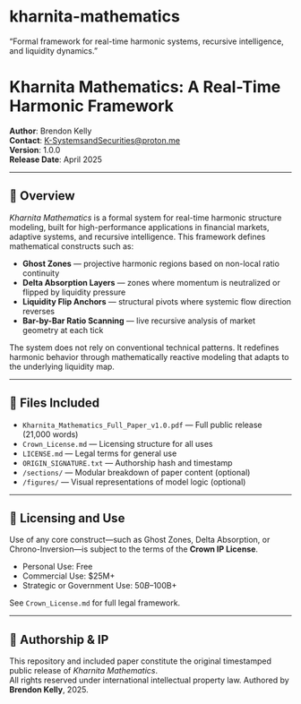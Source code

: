 # kharnita-mathematics
 “Formal framework for real-time harmonic systems, recursive intelligence, and liquidity dynamics.”
 
# Kharnita Mathematics: A Real-Time Harmonic Framework

**Author**: Brendon Kelly  
**Contact**: K-SystemsandSecurities@proton.me  
**Version**: 1.0.0  
**Release Date**: April 2025  

---

## 🧠 Overview

*Kharnita Mathematics* is a formal system for real-time harmonic structure modeling, built for high-performance applications in financial markets, adaptive systems, and recursive intelligence. This framework defines mathematical constructs such as:

- **Ghost Zones** — projective harmonic regions based on non-local ratio continuity  
- **Delta Absorption Layers** — zones where momentum is neutralized or flipped by liquidity pressure  
- **Liquidity Flip Anchors** — structural pivots where systemic flow direction reverses  
- **Bar-by-Bar Ratio Scanning** — live recursive analysis of market geometry at each tick  

The system does not rely on conventional technical patterns. It redefines harmonic behavior through mathematically reactive modeling that adapts to the underlying liquidity map.

---

## 📄 Files Included

- `Kharnita_Mathematics_Full_Paper_v1.0.pdf` — Full public release (21,000 words)
- `Crown_License.md` — Licensing structure for all uses
- `LICENSE.md` — Legal terms for general use
- `ORIGIN_SIGNATURE.txt` — Authorship hash and timestamp
- `/sections/` — Modular breakdown of paper content (optional)
- `/figures/` — Visual representations of model logic (optional)

---

## 📜 Licensing and Use

Use of any core construct—such as Ghost Zones, Delta Absorption, or Chrono-Inversion—is subject to the terms of the **Crown IP License**.  

- Personal Use: Free  
- Commercial Use: $25M+  
- Strategic or Government Use: $50B–$100B+

See `Crown_License.md` for full legal framework.

---

## 🔐 Authorship & IP

This repository and included paper constitute the original timestamped public release of *Kharnita Mathematics*.  
All rights reserved under international intellectual property law. Authored by **Brendon Kelly**, 2025.

